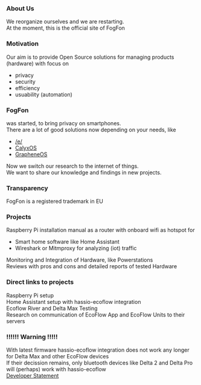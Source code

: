 ### About Us
We reorganize ourselves and we are restarting. <br>
At the moment, this is the official site of FogFon

### Motivation 
Our aim is to provide Open Source solutions for managing products (hardware) with focus on <br>
- privacy
- security
- efficiency
- usuability (automation)

### FogFon 
was started, to bring privacy on smartphones.  <br>
There are a lot of good solutions now depending on your needs, like
- <a href="https://e.foundation/" title="/e/">/e/</a>
- <a href="https://calyxos.org/" title="CalyxOS">CalyxOS<a>
- <a href="https://grapheneos.org" title="GrapheneOS">GrapheneOS<a>

Now we switch our research to the internet of things. <br>
We want to share our knowledge and findings in new projects. 

### Transparency
FogFon is a registered trademark in EU

### Projects
Raspberry Pi installation manual as a router with onboard wifi as hotspot for <br>
- Smart home software like Home Assistant <br>
- Wireshark or Mitmproxy for analyzing (iot) traffic <br>

Monitoring and Integration of Hardware, like Powerstations  <br>
Reviews with pros and cons and detailed reports of tested Hardware

### Direct links to projects
Raspberry Pi setup <br>
Home Assistant setup with hassio-ecoflow integration <br>
Ecoflow River and Delta Max Testing <br>
Research on communication of EcoFlow App and EcoFlow Units to their servers 
### !!!!!! Warning !!!!!
With latest firmware hassio-ecoflow integration does not work any longer for Delta Max and other EcoFlow devices <br>
If their decission remains, only bluetooth devices like Delta 2 and Delta Pro will (perhaps) work with hassio-ecoflow <br>
<a href="https://github.com/vwt12eh8/hassio-ecoflow/discussions/58" title="Developer Statement">Developer Statement</a>
